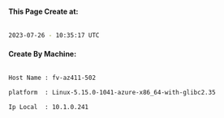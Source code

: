 
   
#### This Page Create at:

```bash

2023-07-26 - 10:35:17 UTC

```

#### Create By Machine:

```bash

Host Name : fv-az411-502

platform  : Linux-5.15.0-1041-azure-x86_64-with-glibc2.35

Ip Local  : 10.1.0.241

```

